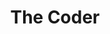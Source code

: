 ---
description: The Coder is made from 100% cotton terry velour for soft, cozy wear.
  Embroidered on the left chest with a classic white on black Coder Radio logo.
link: http://thecoder.shop/
shortname: thecoder.shop-cr
title: The Coder
---